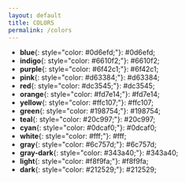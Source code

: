 ```yaml
---
layout: default
title: COLORS
permalink: /colors
---
```


- **blue**{: style="color: #0d6efd;"}: #0d6efd;
- **indigo**{: style="color: #6610f2;"}: #6610f2;
- **purple**{: style="color: #6f42c1;"}: #6f42c1;
- **pink**{: style="color: #d63384;"}: #d63384;
- **red**{: style="color: #dc3545;"}: #dc3545;
- **orange**{: style="color: #fd7e14;"}: #fd7e14;
- **yellow**{: style="color: #ffc107;"}: #ffc107;
- **green**{: style="color: #198754;"}: #198754;
- **teal**{: style="color: #20c997;"}: #20c997;
- **cyan**{: style="color: #0dcaf0;"}: #0dcaf0;
- **white**{: style="color: #fff;"}: #fff;
- **gray**{: style="color: #6c757d;"}: #6c757d;
- **gray-dark**{: style="color: #343a40;"}: #343a40;
- **light**{: style="color: #f8f9fa;"}: #f8f9fa;
- **dark**{: style="color: #212529;"}: #212529;
